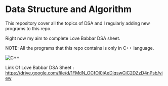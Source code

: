 
# Data Structure and Algorithm

This repository cover all the topics of DSA and I regularly adding new programs to this repo.

Right now my aim to complete Love Babbar DSA sheet.

NOTE: All the programs that this repo contains is only in C++ language.

![C++](https://img.shields.io/badge/c++-%2300599C.svg?style=for-the-badge&logo=c%2B%2B&logoColor=white)

Link Of Love Babbar DSA Sheet : https://drive.google.com/file/d/1FMdN_OCfOI0iAeDlqswCiC2DZzD4nPsb/view
